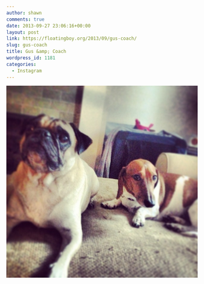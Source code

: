 ```yaml
---
author: shawn
comments: true
date: 2013-09-27 23:06:16+00:00
layout: post
link: https://floatingboy.org/2013/09/gus-coach/
slug: gus-coach
title: Gus &amp; Coach
wordpress_id: 1181
categories:
  - Instagram
---
```


[![Gus & Coach](/assets/media/2013/09/2959371627c911e398dd22000a9f3c77_8.jpg)](/assets/media/2013/09/2959371627c911e398dd22000a9f3c77_8.jpg)
